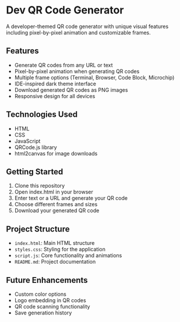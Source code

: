 # Dev QR Code Generator

A developer-themed QR code generator with unique visual features including pixel-by-pixel animation and customizable frames.

## Features

- Generate QR codes from any URL or text
- Pixel-by-pixel animation when generating QR codes
- Multiple frame options (Terminal, Browser, Code Block, Microchip)
- IDE-inspired dark theme interface
- Download generated QR codes as PNG images
- Responsive design for all devices

## Technologies Used

- HTML
- CSS
- JavaScript
- QRCode.js library
- html2canvas for image downloads

## Getting Started

1. Clone this repository
2. Open index.html in your browser
3. Enter text or a URL and generate your QR code
4. Choose different frames and sizes
5. Download your generated QR code

## Project Structure

- `index.html`: Main HTML structure
- `styles.css`: Styling for the application
- `script.js`: Core functionality and animations
- `README.md`: Project documentation

## Future Enhancements

- Custom color options
- Logo embedding in QR codes
- QR code scanning functionality
- Save generation history
